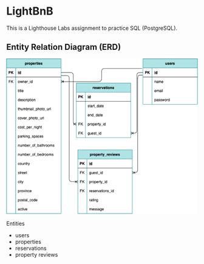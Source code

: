 # LightBnB
This is a Lighthouse Labs assignment to practice SQL (PostgreSQL).

## Entity Relation Diagram (ERD)

!["entity_relation-diagram"](https://github.com/NehaYadav903/LightBnB/blob/main/LightBnB_WebApp-master/public/images/LighthouseBnB_ERD.png)

Entities
- users
- properties
- reservations
- property reviews
